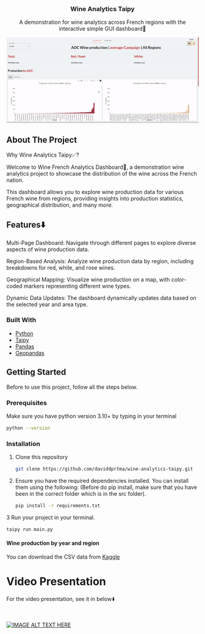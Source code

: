 
<br/>
<div align="center">
<h3 align="center">Wine Analytics Taipy</h3>
<p align="center">
A demonstration for wine analytics across French regions with the interactive simple GUI dashboard🤩
</p>
  <img src="https://github.com/daviddprtma/wine-analytics-taipy/blob/c255122b5f61c7e1b317cb750a8f8c30379cfc3c/images/wine_app.gif"/>
</div>

## About The Project
Why Wine Analytics Taipy✅?

Welcome to Wine French Analytics Dashboard🤖, a demonstration wine analytics project to showcase the distribution of the wine across the French nation.

This dashboard allows you to explore wine production data for various French wine from regions, providing insights into production statistics, geographical distribution, and many more.

## Features⬇️

Multi-Page Dashboard: Navigate through different pages to explore diverse aspects of wine production data.

Region-Based Analysis: Analyze wine production data by region, including breakdowns for red, white, and rose wines.

Geographical Mapping: Visualize wine production on a map, with color-coded markers representing different wine types.

Dynamic Data Updates: The dashboard dynamically updates data based on the selected year and area type.

### Built With

- [Python](https://www.python.org/)
- [Taipy](https://taipy.io/)
- [Pandas](https://pandas.pydata.org/)
- [Geopandas](https://geopandas.org/en/stable/)
## Getting Started

Before to use this project, follow all the steps below.
### Prerequisites

Make sure you have python version 3.10+ by typing in your terminal 

  ```sh
  python --version
  ```
### Installation

1. Clone this repository
   ```sh
   git clone https://github.com/daviddprtma/wine-analytics-taipy.git
   ```
2. Ensure you have the required dependencies installed. You can install them using the following: (Before do pip install, make sure that you have been in the correct folder which is in the src folder).

   ```sh
   pip install -r requirements.txt
   ```
3 Run your project in your terminal. 

   ```sh
   taipy run main.py
   ```

#### Wine production by year and region

You can download the CSV data from [Kaggle](https://www.kaggle.com/datasets/ericnarro/volumes-wine-production-aoc-2009-2019)

# Video Presentation
For the video presentation, see it in below⬇️

<BR>

[![IMAGE ALT TEXT HERE](https://img.youtube.com/vi/M14CXWA6dZc/0.jpg)](https://www.youtube.com/watch?v=M14CXWA6dZc)
